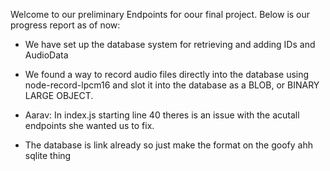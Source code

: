 Welcome to our preliminary Endpoints for oour final project. Below is our progress report as of now:

- We have set up the database system for retrieving and adding IDs and AudioData
- We found a way to record audio files directly into the database using node-record-lpcm16 and slot it into the database as a BLOB, or BINARY LARGE OBJECT.

- Aarav: In index.js starting line 40 theres is an issue with the acutall endpoints she wanted us to fix.
- The database is link already so just make the format on the goofy ahh sqlite thing
